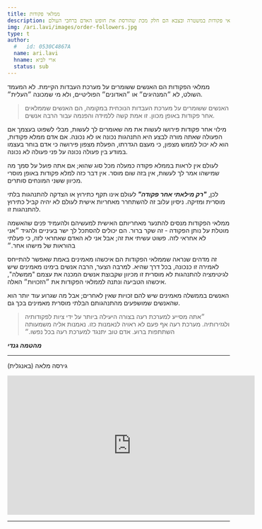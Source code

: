 ```yaml
---
title: ממלאי פקודות
description: איך ממלאי פקודות במשטרה ובצבא הם חלק מכת שהורסת את חופש האדם ברחבי העולם.
img: /ari.lavi/images/order-followers.jpg
type: t
author:
  #   id: 0530C4867A
  name: ari.lavi
  hname: ארי לביא
  status: sub
---
```


ממלאי הפקודות הם האנשים ששומרים על מערכת העבדות הקיימת. לֹא המעמד השולט, לא ״המנהיגים״ או ״האדונים״ הפוליטיים, ולא מי שמכונה ״העלית״.

> האנשים ששומרים על מערכת העבדות הנוכחית במקומה, הם האנשים שממלאים אחר פקודות באופן מכוון. זו אמת קשה ללמידה והפנמה עבור הרבה אנשים.

<p>
  <poster src="/ari.lavi/images/q-passio-order-followers.jpg" alt="ממלאי-פקודות"></poster>
</p>

מילוי אחר פקודות פירושו לעשות את מה שאומרים לך לעשות, מבלי לשפוט בעצמך אם הפעולה שאתה מורה לבצע היא התנהגות נכונה או לא נכונה. אם אדם ממלא פקודות, הוא לא יכול לממש מצפון, כי מעצם הגדרתו, הפעלת מצפון פירושה כי אדם בוחר בעצמו במודע בין פעולה נכונה על פני פעולה לא נכונה.

לעולם אין לראות בממלא פקודה כמעלה מכל סוג שהוא; אם אתה פועל על סמך מה שמישהו אמר לך לעשות, אין בזה שום מוסר. אין דבר כזה למלא פקודות באופן מוסרי מכיוון ששני המונחים סותרים.

לכן, ***"רק מילאתי אחר פקודה"*** לעולם אינו תקף כתירוץ או הצדקה להתנהגות בלתי מוסרית ומזיקה. ניסיון עלוב זה להשתחרר מאחריות אישית לעולם לא יהיה קביל כתירוץ להתנהגות זו.

ממלאי הפקודות מנסים להתנער מאחריותם האישית למעשיהם ולהעמיד פנים שהאשמה מוטלת על נותן הפקודה - זה שקר ברור. הם יכולים להסתכל לך ישר בעיניים ולהגיד ״אני לא אחראי לזה. פשוט עשיתי את זה; אבל אני לא האדם שאחראי לזה, כי פעלתי בהוראות של מישהו אחר.״

זה מדהים שנראה שממלאי הפקודות הם איכשהו מאמינים באמת שאפשר להתייחס לאמירה זו כנכונה, בכל דרך שהיא. למרבה הצער, הרבה אנשים בימינו מאמינים שיש לגיטימציה להתנהגות לא מוסרית זו מכיוון שקבוצת אנשים המכנה את עצמם "ממשלה", איכשהו הטביעה ונתנה לממלאי הפקודות את ״הזכויות״ האלה.

האנשים בממשלה מאמינים שיש להם זכויות שאין לאחרים; אבל מה שגרוע עוד יותר הוא שהאנשים שמושפעים מהתנהגותם הבלתי מוסרית מאמינים בכך גם.

> ״אתה מסייע למערכת רעה בצורה היעילה ביותר על ידי ציות לפקודותיה ולגזירותיה. מערכת רעה אף פעם לא ראויה לנאמנות כזו. נאמנות אליה משמעותה השתתפות ברוע. אדם טוב יתנגד למערכת רעה בכל נפשו.״
 
***מהטמה גנדי***

<!-- > ממלאי-פקודות הם האנשים ששומרים את מערכת העבדות במקומה. -->

---

<!-- גירסה קצרה (בעברית)

<div class="video">
    <iframe width="560" height="315" src="https://www.youtube.com/embed/JcO1K1qCV6M" frameborder="0" allowfullscreen></iframe>
</div>

--- -->

גירסה מלאה (באנגלית)

<div class="video">
    <iframe width="560" height="315" src="https://www.youtube.com/embed/ZSqBNGxLiAs" frameborder="0" allowfullscreen></iframe>
</div>

---
